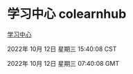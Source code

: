 # 学习中心 colearnhub
[学习中心](http://27.19.33.125:56308/colearnhub/)

2022年 10月 12日 星期三 15:40:08 CST

2022年 10月 12日 星期三 07:40:08 GMT
